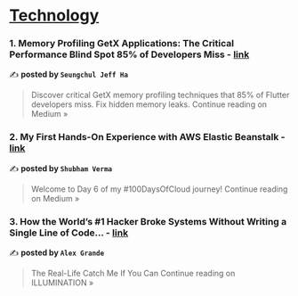
<h1><a href=https://medium.com/tag/technology/recommended target="_blank" rel="noopener noreferrer">Technology</a></h1>
<h3>1. Memory Profiling GetX Applications: The Critical Performance Blind Spot 85% of Developers Miss - <a href="https://medium.com/@alaxhenry0121/memory-profiling-getx-applications-the-critical-performance-blind-spot-85-of-developers-miss-484cba25bd11?source=rss------technology-5" target="_blank" rel="noopener noreferrer">link</a></h3>

✍️ **posted by `Seungchul Jeff Ha`**

<blockquote>Discover critical GetX memory profiling techniques that 85% of Flutter developers miss. Fix hidden memory leaks.
Continue reading on Medium »</blockquote>

<h3>2. My First Hands-On Experience with AWS Elastic Beanstalk - <a href="https://medium.com/@ShubhamVerma28/my-first-hands-on-experience-with-aws-elastic-beanstalk-40987b9e3529?source=rss------technology-5" target="_blank" rel="noopener noreferrer">link</a></h3>

✍️ **posted by `Shubham Verma`**

<blockquote>Welcome to Day 6 of my #100DaysOfCloud journey!
Continue reading on Medium »</blockquote>

<h3>3. How the World’s #1 Hacker Broke Systems Without Writing a Single Line of Code… - <a href="https://medium.com/illumination/how-the-worlds-1-hacker-broke-systems-without-writing-a-single-line-of-code-6e936517c67c?source=rss------technology-5" target="_blank" rel="noopener noreferrer">link</a></h3>

✍️ **posted by `Alex Grande`**

<blockquote>The Real-Life Catch Me If You Can
Continue reading on ILLUMINATION »</blockquote>

